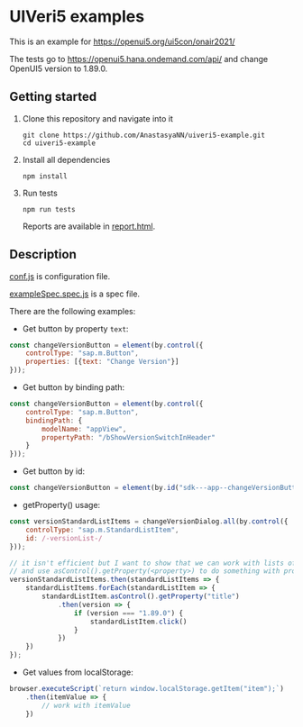 # UIVeri5 examples

This is an example for https://openui5.org/ui5con/onair2021/

The tests go to https://openui5.hana.ondemand.com/api/ and change OpenUI5 version to 1.89.0.

## Getting started

1. Clone this repository and navigate into it
    ```
    git clone https://github.com/AnastasyaNN/uiveri5-example.git
    cd uiveri5-example
    ```
2. Install all dependencies
    ```
    npm install
    ``` 
3. Run tests
    ```
    npm run tests
    ```
    Reports are available in [report.html](tests/results/report.html).

## Description

[conf.js](tests/conf.js) is configuration file.

[exampleSpec.spec.js](tests/integration/exampleSpec.spec.js) is a spec file. 

There are the following examples:
* Get button by property `text`:
```javascript
const changeVersionButton = element(by.control({
    controlType: "sap.m.Button",
    properties: [{text: "Change Version"}]
}));
```
* Get button by binding path:
```javascript
const changeVersionButton = element(by.control({
    controlType: "sap.m.Button",
    bindingPath: {
        modelName: "appView",
        propertyPath: "/bShowVersionSwitchInHeader"
    }
}));
```
* Get button by id:
```javascript
const changeVersionButton = element(by.id("sdk---app--changeVersionButton"));
```
* getProperty() usage:
```javascript
const versionStandardListItems = changeVersionDialog.all(by.control({
    controlType: "sap.m.StandardListItem",
    id: /-versionList-/
}));

// it isn't efficient but I want to show that we can work with lists of objects
// and use asControl().getProperty(<property>) to do something with property value (e.g. check it)
versionStandardListItems.then(standardListItems => {
    standardListItems.forEach(standardListItem => {
        standardListItem.asControl().getProperty("title")
            .then(version => {
                if (version === "1.89.0") {
                    standardListItem.click()
                }
            })
    })
});
```
* Get values from localStorage:
```javascript
browser.executeScript(`return window.localStorage.getItem("item");`)
    .then(itemValue => {
        // work with itemValue
    })
```
